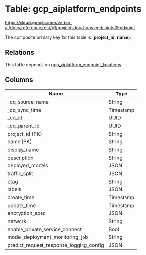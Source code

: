 # Table: gcp_aiplatform_endpoints

https://cloud.google.com/vertex-ai/docs/reference/rest/v1/projects.locations.endpoints#Endpoint

The composite primary key for this table is (**project_id**, **name**).

## Relations

This table depends on [gcp_aiplatform_endpoint_locations](gcp_aiplatform_endpoint_locations).

## Columns

| Name          | Type          |
| ------------- | ------------- |
|_cq_source_name|String|
|_cq_sync_time|Timestamp|
|_cq_id|UUID|
|_cq_parent_id|UUID|
|project_id (PK)|String|
|name (PK)|String|
|display_name|String|
|description|String|
|deployed_models|JSON|
|traffic_split|JSON|
|etag|String|
|labels|JSON|
|create_time|Timestamp|
|update_time|Timestamp|
|encryption_spec|JSON|
|network|String|
|enable_private_service_connect|Bool|
|model_deployment_monitoring_job|String|
|predict_request_response_logging_config|JSON|